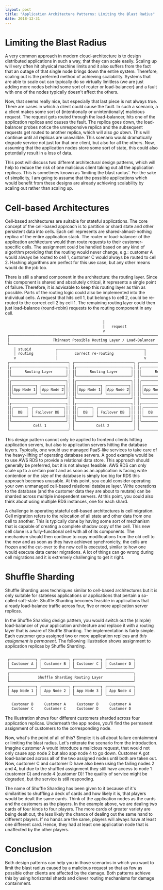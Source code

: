 ```yaml
---
layout: post
title: "Application Architecture Patterns: Limiting the Blast Radius"
date: 2018-12-31
---
```


# Limiting the Blast Radius

A very common approach in modern cloud-architecture is to design distributed applications in such a way, that they can scale easily. Scaling up will very often hit physical machine limits and it also suffers from the fact that an outage of that single node brings down the entire system. Therefore, scaling out is the preferred method of achieving scalability. Systems that are able to scale out can typically do so virtually limitless (we are just adding more nodes behind some sort of router or load-balancer) and a fault with one of the nodes typically doesn't affect the others.

Now, that seems really nice, but especially that last piece is not always true. There are cases in which a client could cause the fault. In such a scenario, a a client makes some sort of (intentionally or unintentionally) malicious request. The request gets routed through the load-balancer, hits one of the application replicas and causes the fault. The replica goes down, the load-balancer probes notice the unresponsive replica and the subsequent requests get routed to another replica, which will also _go down_. This will continue until all replicas are unavailble. This scenario would dramatically degrade service not just for that one client, but also for all the others. Now, assuming that the application nodes store some sort of state, this could also potentially result in a loss of data.

This post will discuss two different architectural design patterns, which will help to reduce the risk of one malicious client taking out all the application replicas. This is sometimes known as 'limiting the blast radius'. For the sake of simplicity, I am going to assume that the possible applications which would benefit from these designs are already achieving scalability by scaling out rather than scaling up.

# Cell-based Architectures

Cell-based architectures are suitable for stateful applications. The core concept of the cell-based approach is to partition or shard state and other persistent data into cells. Each cell represents are shared-almost-nothing replica of the entire application stack. The router or load-balancer of the application architecture would then route requests to their customer-specific cells. The assignment could be handled based on any kind of algorithm providing that the routing would never change, e.g.: customer A would always be routed to cell 1, customer C would always be routed to cell 2. Hashing algorithms are perfect for this use case, but any other means would do the job too.

There is still a shared component in the architecture: the routing layer. Since this component is shared and absolutely critical, it represents a single point of failure. Therefore, it is advisable to keep this routing layer as thin as possible. Parts of the routing logic could also be implemented into the individual cells. A request that hits cell 1, but belongs to cell 2, could be re-routed to the correct cell 2 by cell 1. The remaining routing layer could then just load-balance (round-robin) requests to the routing component in any cell.

```bash
                                             │
                                             │   request
                                             v
 ┌───────────────────────────────────────────────────────────────────────────────────────┐
 │                    Thinnest Possible Routing Layer / Load-Balancer                    │
 └───────────────────────────────────────────────────────────────────────────────────────┘
    │ stupid           ┌────────────────────────────────────────┐
    │ routing          │        correct re-routing              │
    v                  │                                        v
 ┌───────────────────────────┐ ┌───────────────────────────┐ ┌───────────────────────────┐
 │┌─────────────────────────┐│ │┌─────────────────────────┐│ │┌─────────────────────────┐│
 ││      Routing Layer      ││ ││      Routing Layer      ││ ││      Routing Layer      ││
 │└─────────────────────────┘│ │└─────────────────────────┘│ │└─────────────────────────┘│
 │┌─────────────────────────┐│ │┌─────────────────────────┐│ │┌─────────────────────────┐│
 ││┌──────────┐ ┌──────────┐││ ││┌──────────┐ ┌──────────┐││ ││┌──────────┐ ┌──────────┐││
 │││App Node 1│ │App Node 2│││ │││App Node 1│ │App Node 2│││ │││App Node 1│ │App Node 2│││
 ││└──────────┘ └──────────┘││ ││└──────────┘ └──────────┘││ ││└──────────┘ └──────────┘││
 │└─────────────────────────┘│ │└─────────────────────────┘│ │└─────────────────────────┘│
 │┌─────────────────────────┐│ │┌─────────────────────────┐│ │┌─────────────────────────┐│
 ││┌──────┐ ┌──────────────┐││ ││┌──────┐ ┌──────────────┐││ ││┌──────┐ ┌──────────────┐││
 │││  DB  │ │ Failover DB  │││ │││  DB  │ │ Failover DB  │││ │││  DB  │ │ Failover DB  │││
 ││└──────┘ └──────────────┘││ ││└──────┘ └──────────────┘││ ││└──────┘ └──────────────┘││
 │└─────────────────────────┘│ │└─────────────────────────┘│ │└─────────────────────────┘│
 │           Cell 1          │ │          Cell 2           │ │          Cell n           │
 └───────────────────────────┘ └───────────────────────────┘ └───────────────────────────┘

```

This design pattern cannot only be applied to frontend clients hitting application servers, but also to application servers hitting the database layers. Typically, one would use managed PaaS-like services to take care of the heavy-lifting of operating database servers. A good example would be to use AWS RDS to provide a relational data store. This approach should generally be preferred, but it is not always feasible. AWS RDS can only scale up to a certain point and as soon as an application is facing write contention or the size of the database is simply too big for RDS this approach becomes unusable. At this point, you could consider operating your own unmanaged cell-based relational database layer. Write operations to the database (and the customer data they are about to mutate) can be sharded across multiple independent servers. At this point, you could also think about using multiple RDS instances, one for each shard.

A challenge in operating stateful cell-based architectures is cell migration. Cell migration refers to the relocation of all state and other data from one cell to another. This is typically done by having some sort of mechanism that is capable of creating a complete shadow copy of the cell. This new cell clone is a fully-functional cell with all of its components. The mechanism should then continue to copy modifications from the old cell to the new and as soon as they have achieved synchronicity, the cells are frozen and the cut-over to the new cell is executed, similar to how one would execute data center migrations. A lot of things can go wrong during cell migrations and it is extremely challenging to get it right.

# Shuffle Sharding

Shuffle Sharding uses techniques similar to cell-based architectures but it is only suitable for stateless applications or applications that pertain a so-called soft-state. Shuffle Sharding becomes feasible in applications that already load-balance traffic across four, five or more application server replicas.

In the Shuffle Sharding design pattern, you would switch out the (simple) load-balancer of your application architecture and replace it with a routing layer that is aware of Shuffle Sharding. The implementation is fairly simple. Each customer gets assigned two or more application replicas and _this assignment is permanent_. The following illustration shows assignment to application replicas by Shuffle Sharding.

```bash

 ┌────────────┐ ┌────────────┐ ┌────────────┐ ┌────────────┐
 │ Customer A │ │ Customer B │ │ Customer C │ │ Customer D │
 └────────────┘ └────────────┘ └────────────┘ └────────────┘
 ┌─────────────────────────────────────────────────────────┐
 │             Shuffle Sharding Routing Layer              │
 └─────────────────────────────────────────────────────────┘
 ┌────────────┐ ┌────────────┐ ┌────────────┐ ┌────────────┐
 │ App Node 1 │ │ App Node 2 │ │ App Node 3 │ │ App Node 4 │
 └────────────┘ └────────────┘ └────────────┘ └────────────┘

   Customer B     Customer A     Customer B     Customer A
   Customer C     Customer C     Customer D     Customer D

```

The illustration shows four different customers sharded across four application replicas. Underneath the app nodes, you'll find the permanent assignment of customers to the corresponding node.

Now, what's the point of all of this? Simple: it is all about failure containment or limiting the blast radius. Let's reiterate the scenario from the introduction. Imagine customer A would introduce a malicious request, that would not only cause app node 2 but also app node 4 to go down. Customer A got load-balanced across all of the two assigned nodes until both are taken out. Now, customer C and customer D have also been using the failing nodes 2 and 4, but due to the shuffled assignment they still have access to node 1 (customer C) and node 4 (customer D)! The quality of service might be degraded, but the service is still responding.

The name of Shuffle Sharding has been given to it because of it's similarities to shuffling a deck of cards and how likely it is, that players would be dealt the same cards. Think of the application nodes as the cards and the customers as the players. In the example above, we are dealing two cards of four kinds to four players. The more cards of greater variety are being dealt out, the less likely the chance of dealing out the same hand to different players. If no hands are the same, players will always have at least one different card. Hence, they had at least one application node that is unaffected by the other players.

# Conclusion

Both design patterns can help you in those scenarios in which you want to limit the blast radius caused by a malicious request so that as few as possible other clients are affected by the damage. Both patterns achieve this by using horizontal shards and clever routing mechanisms for damage containment.